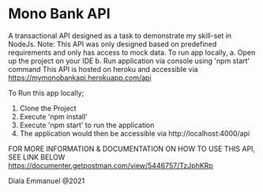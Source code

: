 # Mono Bank API
A transactional API designed as a task to demonstrate my skill-set in NodeJs. Note: This API was only designed based on predefined requirements and only has access to mock data. 
To run app locally, 
a. Open up the project on your IDE
b. Run application via console using 'npm start' command
This API is hosted on heroku and accessible via https://mymonobankapi.herokuapp.com/api

To Run this app locally;
1. Clone the Project
2. Execute 'npm install'
3. Execute 'npm start' to run the application
4. The application would then be accessible via http://localhost:4000/api

FOR MORE INFORMATION & DOCUMENTATION ON HOW TO USE THIS API, SEE LINK BELOW
https://documenter.getpostman.com/view/5446757/TzJphKRp


Diala Emmanuel @2021